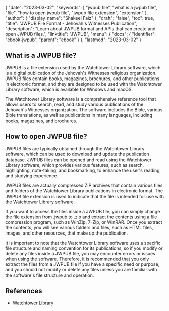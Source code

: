 {
  "date": "2023-03-02",
  "keywords": [
    "jwpub file",
    "what is a jwpub file",
    "file",
    "how to open jwpub file",
    "jwpub file extension",
    "extension"
  ],
  "author": {
    "display_name": "Shakeel Faiz"
  },
  "draft": "false",
  "toc": true,
  "title": "JWPUB File Format - Jehovah's Witnesses Publication",
  "description": "Learn about JWPUB format and APIs that can create and open JWPUB files.",
  "linktitle": "JWPUB",
  "menu": {
    "docs": {
      "identifier": "ebook-jwpub",
      "parent": "ebook"
    }
  },
  "lastmod": "2023-03-02"
}

## What is a JWPUB file?

JWPUB is a file extension used by the Watchtower Library software, which is a digital publication of the Jehovah's Witnesses religious organization. JWPUB files contain books, magazines, brochures, and other publications in electronic format, and they are designed to be used with the Watchtower Library software, which is available for Windows and macOS.

The Watchtower Library software is a comprehensive reference tool that allows users to search, read, and study various publications of the Jehovah's Witnesses organization. The software includes the Bible, various Bible translations, as well as publications in many languages, including books, magazines, and brochures.

## How to open JWPUB file?

JWPUB files are typically obtained through the Watchtower Library software, which can be used to download and update the publication database. JWPUB files can be opened and read using the Watchtower Library software, which provides various features, such as search, highlighting, note-taking, and bookmarking, to enhance the user's reading and studying experience.

JWPUB files are actually compressed ZIP archives that contain various files and folders of the Watchtower Library publications in electronic format. The JWPUB file extension is used to indicate that the file is intended for use with the Watchtower Library software.

If you want to access the files inside a JWPUB file, you can simply change the file extension from .jwpub to .zip and extract the contents using a file compression program, such as WinZip, 7-Zip, or WinRAR. Once you extract the contents, you will see various folders and files, such as HTML files, images, and other resources, that make up the publication.

It is important to note that the Watchtower Library software uses a specific file structure and naming convention for its publications, so if you modify or delete any files inside a JWPUB file, you may encounter errors or issues when using the software. Therefore, it is recommended that you only extract the files from a JWPUB file if you have a specific need or purpose, and you should not modify or delete any files unless you are familiar with the software's file structure and operation.

## References
* [Watchtower Library](https://www.jw.org/en/online-help/watchtower-library/)
